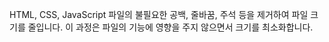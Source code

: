 HTML, CSS, JavaScript 파일의 불필요한 공백, 줄바꿈, 주석 등을 제거하여 파일 크기를 줄입니다. 이 과정은 파일의 기능에 영향을 주지 않으면서 크기를 최소화합니다.
